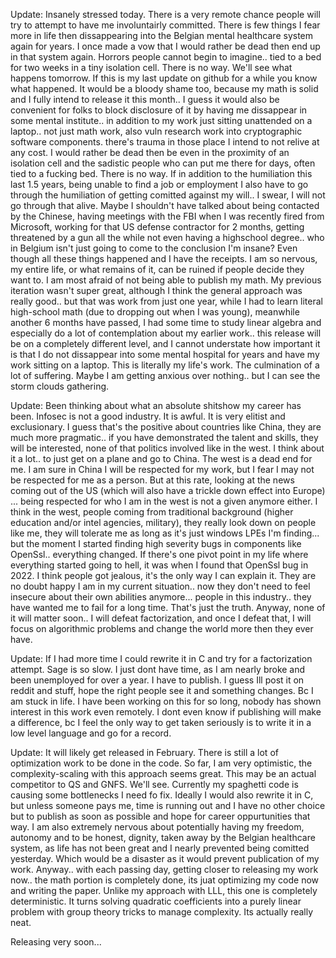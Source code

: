 Update: Insanely stressed today. There is a very remote chance people will try to attempt to have me involuntairly committed. There is few things I fear more in life then dissappearing into the Belgian mental healthcare system again for years. I once made a vow that I would rather be dead then end up in that system again. Horrors people cannot begin to imagine.. tied to a bed for two weeks in a tiny isolation cell. There is no way. We'll see what happens tomorrow. If this is my last update on github for a while you know what happened. It would be a bloody shame too, because my math is solid and I fully intend to release it this month.. I guess it would also be convenient for folks to block disclosure of it by having me dissappear in some mental institute.. in addition to my work just sitting unattended on a laptop.. not just math work, also vuln research work into cryptographic software components. there's trauma in those place I intend to not relive at any cost. I would rather be dead then be even in the proximity of an isolation cell and the sadistic people who can put me there for days, often tied to a fucking bed. There is no way. If in addition to the humiliation this last 1.5 years, being unable to find a job or employment I also have to go through the humiliation of getting comitted against my will.. I swear, I will not go through that alive. Maybe I shouldn't have talked about being contacted by the Chinese, having meetings with the FBI when I was recently fired from Microsoft, working for that  US defense contractor for 2 months, getting threatened by a gun all the while not even having a highschool degree.. who in Belgium isn't just going to come to the conclusion I'm insane? Even though all these things happened and I have the receipts. I am so nervous, my entire life, or what remains of it, can be ruined if people decide they want to. I am most afraid of not being able to publish my math. My previous iteration wasn't super great, although I think the general approach was really good.. but that was work from just one year, while I had to learn literal high-school math (due to dropping out when I was young), meanwhile another 6 months have passed, I had some time to study linear algebra and especially do a lot of contemplation about my earlier work.. this release will be on a completely different level, and I cannot understate how important it is that I do not dissappear into some mental hospital for years and have my work sitting on a laptop. This is literally my life's work. The culmination of a lot of suffering. Maybe I am getting anxious over nothing.. but I can see the storm clouds gathering.

Update: Been thinking about what an absolute shitshow my career has been. Infosec is not a good industry. It is awful. It is very elitist and exclusionary. I guess that's the positive about countries like China, they are much more pragmatic.. if you have demonstrated the talent and skills, they will be interested, none of that politics involved like in the west. I think about it a lot.. to just get on a plane and go to China. The west is a dead end for me. I am sure in China I will be respected for my work, but I fear I may not be respected for me as a person. But at this rate, looking at the news coming out of the US (which will also have a trickle down effect into Europe) ... being respected for who I am in the west is not a given anymore either. I think in the west, people coming from traditional background (higher education and/or intel agencies, military), they really look down on people like me, they will tolerate me as long as it's just windows LPEs I'm finding... but the moment I started finding high severity bugs in components like OpenSsl.. everything changed. If there's one pivot point in my life where everything started going to hell, it was when I found that OpenSsl bug in 2022. I think people got jealous, it's the only way I can explain it. They are no doubt happy I am in my current situation.. now they don't need to feel insecure about their own abilities anymore... people in this industry.. they have wanted me to fail for a long time. That's just the truth. Anyway, none of it will matter soon.. I will defeat factorization, and once I defeat that, I will focus on algorithmic problems and change the world more then they ever have.

Update: If I had more time I could rewrite it in C and try for a factorization attempt. Sage is so slow. I just dont have time, as I am nearly broke and been unemployed for over a year. I have to publish. I guess Ill post it on reddit and stuff, hope the right people see it and something changes. Bc I am stuck in life. I have been working on this for so long, nobody has shown interest in this work even remotely. I dont even know if publishing will make a difference, bc I feel the only way to get taken seriously is to write it in a low level language and go for a record.

Update: It will likely get released in February. There is still a lot of optimization work to be done in the code.
So far, I am very optimistic, the complexity-scaling with this approach seems great. This may be an actual competitor to QS and GNFS. We'll see. Currently my spaghetti code is causing some bottlenecks I need fo fix. Ideally I would also rewrite it in C, but unless someone pays me, time is running out and I have no other choice but to publish  as soon as possible and hope for career oppurtunities that way. I am also extremely nervous about potentially having my freedom, autonomy and to be honest, dignity, taken away by the Belgian healthcare system, as life has not been great and I nearly prevented being comitted yesterday. Which would be a disaster as it would prevent publication of my work. Anyway.. with each passing day, getting closer to releasing my work now.. the math portion is completely done, its juat optimizing my code now and writing the paper. Unlike my approach with LLL, this one is completely deterministic. It turns solving quadratic coefficients into a purely linear problem with group theory tricks to manage complexity. Its actually really neat.

Releasing very soon...
